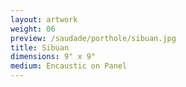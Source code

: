 ```yaml
---
layout: artwork
weight: 06
preview: /saudade/porthole/sibuan.jpg
title: Sibuan
dimensions: 9" x 9"
medium: Encaustic on Panel
---
```

